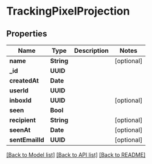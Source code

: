 # TrackingPixelProjection

## Properties
Name | Type | Description | Notes
------------ | ------------- | ------------- | -------------
**name** | **String** |  | [optional] 
**_id** | **UUID** |  | 
**createdAt** | **Date** |  | 
**userId** | **UUID** |  | 
**inboxId** | **UUID** |  | [optional] 
**seen** | **Bool** |  | 
**recipient** | **String** |  | [optional] 
**seenAt** | **Date** |  | [optional] 
**sentEmailId** | **UUID** |  | [optional] 

[[Back to Model list]](../README#documentation-for-models) [[Back to API list]](../README#documentation-for-api-endpoints) [[Back to README]](../README)


